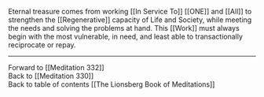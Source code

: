 Eternal treasure comes from working [[In Service To]] [[ONE]] and [[All]] to strengthen the [[Regenerative]] capacity of Life and Society, while meeting the needs and solving the problems at hand. This [[Work]] must always begin with the most vulnerable, in need, and least able to transactionally reciprocate or repay. 

___

Forward to [[Meditation 332]]  
Back to [[Meditation 330]]  
Back to table of contents [[The Lionsberg Book of Meditations]]  